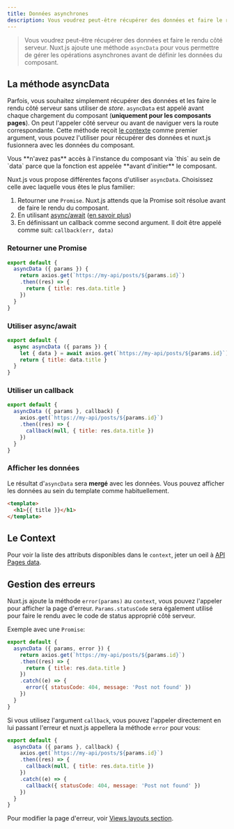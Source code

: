 ```yaml
---
title: Données asynchrones
description: Vous voudrez peut-être récupérer des données et faire le rendu côté serveur. Nuxt.js ajoute une méthode `asyncData` pour vous permettre de gérer les opérations asynchrones avant de définir les données du composant.
---
```


> Vous voudrez peut-être récupérer des données et faire le rendu côté serveur. Nuxt.js ajoute une méthode `asyncData` pour vous permettre de gérer les opérations asynchrones avant de définir les données du composant.

## La méthode asyncData

Parfois, vous souhaitez simplement récupérer des données et les faire le rendu côté serveur sans utiliser de *store*. `asyncData` est appelé avant chaque chargement du composant (**uniquement pour les composants pages**).
On peut l'appeler côté serveur ou avant de naviguer vers la route correspondante.
Cette méthode reçoit [le contexte](/api#context) comme premier argument, vous pouvez l'utiliser pour récupérer des données et nuxt.js fusionnera avec les données du composant.

<div class="Alert Alert--orange">Vous **n'avez pas** accès à l'instance du composant via `this` au sein de `data` parce que la fonction est appelée **avant d'initier** le composant.</div>

Nuxt.js vous propose différentes façons d'utiliser `asyncData`. Choisissez celle avec laquelle vous êtes le plus familier:

1. Retourner une `Promise`. Nuxt.js attends que la Promise soit résolue avant de faire le rendu du composant.
2. En utilisant [async/await](https://github.com/lukehoban/ecmascript-asyncawait) ([en savoir plus](https://zeit.co/blog/async-and-await))
3. En définissant un callback comme second argument. Il doit être appelé comme suit: `callback(err, data)`

### Retourner une Promise
```js
export default {
  asyncData ({ params }) {
    return axios.get(`https://my-api/posts/${params.id}`)
    .then((res) => {
      return { title: res.data.title }
    })
  }
}
```

### Utiliser async/await
```js
export default {
  async asyncData ({ params }) {
    let { data } = await axios.get(`https://my-api/posts/${params.id}`)
    return { title: data.title }
  }
}
```

### Utiliser un callback
```js
export default {
  asyncData ({ params }, callback) {
    axios.get(`https://my-api/posts/${params.id}`)
    .then((res) => {
      callback(null, { title: res.data.title })
    })
  }
}
```

### Afficher les données

Le résultat d'`asyncData` sera **mergé** avec les données.
Vous pouvez afficher les données au sein du template comme habituellement.

```html
<template>
  <h1>{{ title }}</h1>
</template>
```

## Le Context

Pour voir la liste des attributs disponibles dans le `context`, jeter un oeil à [API Pages data](/api).

## Gestion des erreurs

Nuxt.js ajoute la méthode `error(params)` au `context`, vous pouvez l'appeler pour afficher la page d'erreur. `Params.statusCode` sera également utilisé pour faire le rendu avec le code de status approprié côté serveur.

Exemple avec une `Promise`:
```js
export default {
  asyncData ({ params, error }) {
    return axios.get(`https://my-api/posts/${params.id}`)
    .then((res) => {
      return { title: res.data.title }
    })
    .catch((e) => {
      error({ statusCode: 404, message: 'Post not found' })
    })
  }
}
```

Si vous utilisez l'argument `callback`, vous pouvez l'appeler directement en lui passant l'erreur et nuxt.js appellera la méthode `error` pour vous:
```js
export default {
  asyncData ({ params }, callback) {
    axios.get(`https://my-api/posts/${params.id}`)
    .then((res) => {
      callback(null, { title: res.data.title })
    })
    .catch((e) => {
      callback({ statusCode: 404, message: 'Post not found' })
    })
  }
}
```

Pour modifier la page d'erreur, voir [Views layouts section](/guide/views#layouts).
